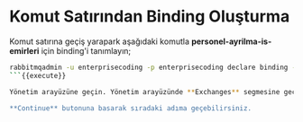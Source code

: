 # Komut Satırından Binding Oluşturma

Komut satırına geçiş yarapark aşağıdaki komutla **personel-ayrilma-is-emirleri** için binding'i tanımlayın;

```bash
rabbitmqadmin -u enterprisecoding -p enterprisecoding declare binding --vhost=default source=headersExchange destination=personel-ayrilma-is-emirleri routing_key="" arguments='{"x-match": "all", "modul": "personel", "tur": "is-emri", "islem": "ayrilma"}'
```{{execute}}

Yönetim arayüzüne geçin. Yönetim arayüzünde **Exchanges** segmesine geçiş yapın ve **Bindings** bölümünü açın. Binding'in oluşturulduğunu teyit edin.

**Continue** butonuna basarak sıradaki adıma geçebilirsiniz.